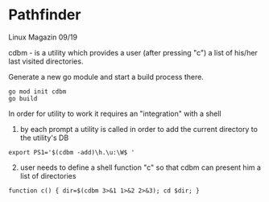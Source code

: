 # Pathfinder

Linux Magazin 09/19

cdbm - is a utility which provides a user (after pressing "c") a list of his/her last visited directories.

Generate a new go module and start a build process there.
```
go mod init cdbm
go build
```

In order for utility to work it requires an "integration" with a shell

1. by each prompt a utility is called in order to add the current directory to the utility's DB
```
export PS1='$(cdbm -add)\h.\u:\W$ '
```

2. user needs to define a shell function "c" so that cdbm can present him a list of directories
```
function c() { dir=$(cdbm 3>&1 1>&2 2>&3); cd $dir; }
```
